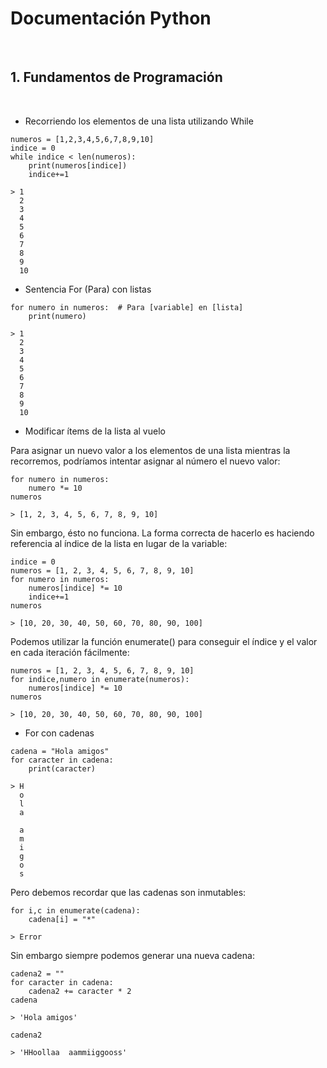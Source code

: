 # Documentación Python 

&nbsp;
## 1. Fundamentos de Programación
&nbsp;
- Recorriendo los elementos de una lista utilizando While
~~~
numeros = [1,2,3,4,5,6,7,8,9,10]
indice = 0
while indice < len(numeros):
    print(numeros[indice])
    indice+=1
~~~
~~~
> 1
  2
  3
  4
  5
  6
  7
  8
  9
  10
~~~

- Sentencia For (Para) con listas
~~~
for numero in numeros:  # Para [variable] en [lista]
    print(numero)
~~~
~~~
> 1
  2
  3
  4
  5
  6
  7
  8
  9
  10
~~~

- Modificar ítems de la lista al vuelo

Para asignar un nuevo valor a los elementos de una lista mientras la recorremos, podríamos intentar asignar al número el nuevo valor:

~~~
for numero in numeros:
    numero *= 10
numeros
~~~~
~~~~
> [1, 2, 3, 4, 5, 6, 7, 8, 9, 10]
~~~~
Sin embargo, ésto no funciona. La forma correcta de hacerlo es haciendo referencia al índice de la lista en lugar de la variable:
~~~
indice = 0
numeros = [1, 2, 3, 4, 5, 6, 7, 8, 9, 10]
for numero in numeros:
    numeros[indice] *= 10
    indice+=1
numeros
~~~
~~~
> [10, 20, 30, 40, 50, 60, 70, 80, 90, 100]
~~~
Podemos utilizar la función enumerate() para conseguir el índice y el valor en cada iteración fácilmente:
~~~
numeros = [1, 2, 3, 4, 5, 6, 7, 8, 9, 10]
for indice,numero in enumerate(numeros):
    numeros[indice] *= 10
numeros
~~~
~~~
> [10, 20, 30, 40, 50, 60, 70, 80, 90, 100]
~~~
- For con cadenas
~~~
cadena = "Hola amigos"
for caracter in cadena:
    print(caracter)
~~~
~~~
> H
  o
  l
  a
 
  a
  m
  i 
  g
  o
  s
~~~
Pero debemos recordar que las cadenas son inmutables:
~~~
for i,c in enumerate(cadena):
    cadena[i] = "*"
~~~
~~~
> Error
~~~
Sin embargo siempre podemos generar una nueva cadena:
~~~
cadena2 = ""
for caracter in cadena:
    cadena2 += caracter * 2
cadena
~~~
~~~
> 'Hola amigos'
~~~
~~~
cadena2
~~~
~~~
> 'HHoollaa  aammiiggooss'
~~~
